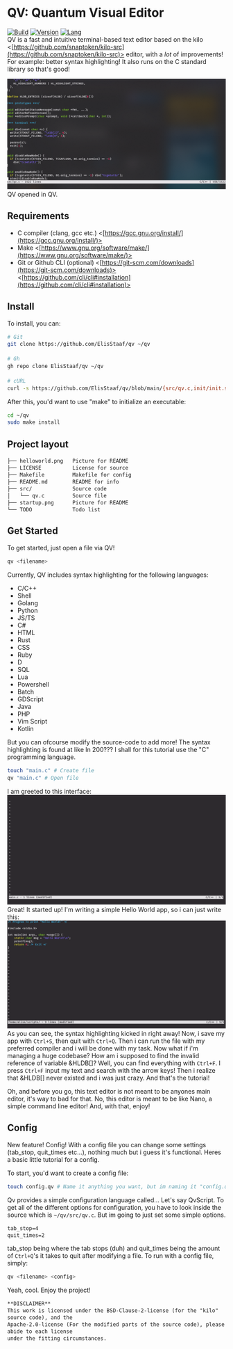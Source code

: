 # QV: Quantum Visual Editor
[![Build](https://img.shields.io/badge/Build%20(Fedora)-passing-2a7fd5?logo=fedora&logoColor=2a7fd5)](https://github.com/ElisStaaf/qv)
[![Version](https://img.shields.io/badge/Version-1.1.0-darkblue)](https://github.com/ElisStaaf/qv)
[![Lang](https://img.shields.io/badge/Lang-C-lightgrey?logo=c)](https://github.com/ElisStaaf/qv)  
QV is a fast and intuitive terminal-based text editor based on the kilo <[https://github.com/snaptoken/kilo-src](https://github.com/snaptoken/kilo-src)> 
editor, with a _lot_ of improvements! For example: better syntax highlighting!
It also runs  on the C standard library so that's good!   
  
[![File could not be loaded.](https://github.com/ElisStaaf/qv/blob/main/qvimg.png?raw=true)](https://github.com/ElisStaaf/qv/blob/main/qvimg.png)
QV opened in QV.  
  
Requirements
-------
* C compiler (clang, gcc etc.) <[https://gcc.gnu.org/install/](https://gcc.gnu.org/install/)>
* Make <[https://www.gnu.org/software/make/](https://www.gnu.org/software/make/)>
* Git or Github CLI (optional) <[https://git-scm.com/downloads](https://git-scm.com/downloads)> <[https://github.com/cli/cli#installation](https://github.com/cli/cli#installation)>

Install
-------
To install, you can:
```bash
# Git
git clone https://github.com/ElisStaaf/qv ~/qv

# Gh
gh repo clone ElisStaaf/qv ~/qv

# cURL
curl -s https://github.com/ElisStaaf/qv/blob/main/{src/qv.c,init/init.sh,init/init.ps1,init/init.bat,init/init.fish,Makefile} ~/qv
```

After this, you'd want to use "make" to initialize an executable:
```bash
cd ~/qv
sudo make install
```

Project layout
--------
```
├── helloworld.png   Picture for README
├── LICENSE          License for source
├── Makefile         Makefile for config
├── README.md        README for info
├── src/             Source code
│   └── qv.c         Source file
├── startup.png      Picture for README
└── TODO             Todo list
```

Get Started
--------
To get started, just open a file via QV!
```bash
qv <filename>
```
Currently, QV includes syntax highlighting for the following languages:  
*  C/C++
*  Shell
*  Golang
*  Python
*  JS/TS
*  C#
*  HTML
*  Rust
*  CSS
*  Ruby
*  D
*  SQL
*  Lua
*  Powershell
*  Batch
*  GDScript
*  Java
*  PHP
*  Vim Script
*  Kotlin

But you can ofcourse modify the source-code to add more! The syntax highlighting is found at like ln 200??? I shall for this tutorial
use the "C" programming language.
```bash
touch "main.c" # Create file
qv "main.c" # Open file
```
I am greeted to this interface:
[![File could not be loaded.](https://github.com/ElisStaaf/qv/blob/main/startup.png?raw=true)](https://github.com/ElisStaaf/qv/startup.png)
Great! It started up! I'm writing a simple Hello World app, so i can just write this:
[![File could not be loaded.](https://github.com/ElisStaaf/qv/blob/main/helloworld.png?raw=true)](https://github.com/ElisStaaf/qv/blob/main/helloworld.png)
As you can see, the syntax highlighting kicked in right away! Now, i save my app with `Ctrl+S`, then quit with `Ctrl+Q`. Then i can run the
file with my preferred compiler and i will be done with my task. Now what if i'm managing a huge codebase? How am i supposed to find the invalid 
reference of variable &HLDB[]? Well, you can find everything with `Ctrl+F`. I press `Ctrl+F` input my text and search with the arrow keys! Then i realize that &HLDB[]
never existed and i was just crazy. And that's the tutorial!

Oh, and before you go, this text editor is not meant to be anyones main editor, it's way
to bad for that. No, this editor is meant to be like Nano, a simple command line editor! And, with that, enjoy!

Config
------
New feature! Config! With a config file you can change some settings (tab_stop, quit_times etc...), nothing much but i guess
it's functional. Heres a basic little tutorial for a config.  
  
To start, you'd want to create a config file:
```bash
touch config.qv # Name it anything you want, but im naming it "config.qv".
```
Qv provides a simple configuration language called... Let's say QvScript. To get all
of the different options for configuration, you have to look inside the source which is `~/qv/src/qv.c`.
But im going to just set some simple options.
```
tab_stop=4
quit_times=2
```
tab_stop being where the tab stops (duh) and quit_times being the amount of `Ctrl+Q`'s it takes to quit after
modifying a file. To run with a config file, simply:
```bash
qv <filename> <config>
```
Yeah, cool. Enjoy the project!

    **DISCLAIMER**
    This work is licensed under the BSD-Clause-2-license (for the "kilo" source code), and the 
    Apache-2.0-license (For the modified parts of the source code), please abide to each license
    under the fitting circumstances.
